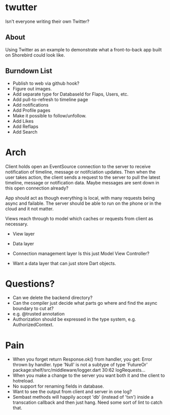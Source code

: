 # twutter

Isn't everyone writing their own Twitter?

## About
Using Twitter as an example to demonstrate what a front-to-back app
built on Shorebird could look like.

## Burndown List
- Publish to web via github hook?
- Figure out images.
- Add separate type for DatabaseId for Flaps, Users, etc.
- Add pull-to-refresh to timeline page
- Add notifications
- Add Profile pages
- Make it possible to follow/unfollow.
- Add Likes
- Add Reflaps
- Add Search

# Arch
Client holds open an EventSource connection to the server to receive
notification of timeline, message or notifciation updates.
Then when the user takes action, the client sends a request to the
server to pull the latest timeline, message or notification data.
Maybe messages are sent down in this open connection already?

App should act as though everything is local, with many requests being
async and failable.  The server should be able to run on the phone or in
the cloud and it not matter.


Views reach through to model which caches or requests from client as necessary.



* View layer
* Data layer
* Connection management layer
Is this just Model View Controller?

* Want a data layer that can just store Dart objects.


# Questions?
- Can we delete the backend directory?
- Can the compiler just decide what parts go where and find the async boundary
  to cut at?
- e.g. @trusted annotation
- Authorization should be expressed in the type system, e.g. AuthorizedContext.


# Pain
* When you forget return Response.ok() from handler, you get:
Error thrown by handler.
type 'Null' is not a subtype of type 'FutureOr<Response>'
package:shelf/src/middleware/logger.dart 30:62  logRequests.<fn>.<fn>.<fn>
* When you make a change to the server you want both it and the client to hotreload.
* No support for renaming fields in database.
* Want to see the output from client and server in one log?
* Sembast methods will happily accept 'db' (instead of 'txn') inside a transcation callback and then just hang.  Need some sort of lint to catch that.